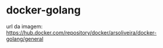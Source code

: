 # docker-golang
url da imagem: https://hub.docker.com/repository/docker/arsoliveira/docker-golang/general
